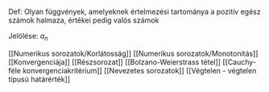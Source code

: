 Def: Olyan függvények, amelyeknek értelmezési tartománya a pozitív egész számok halmaza, értékei pedig valós számok

Jelölése: $a_n$

[[Numerikus sorozatok/Korlátosság]]
[[Numerikus sorozatok/Monotonitás]]
[[Konvergenciája]]
[[Részsorozat]]
[[Bolzano-Weierstrass tétel]]
[[Cauchy-féle konvergenciakritérium]]
[[Nevezetes sorozatok]]
[[Végtelen - végtelen típusú határérték]]